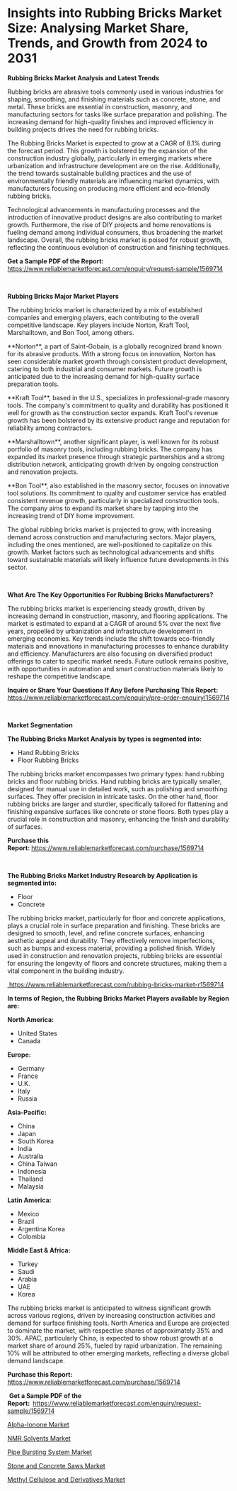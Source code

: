 <p><h1>Insights into Rubbing Bricks Market Size: Analysing Market Share, Trends, and Growth from 2024 to 2031</h1></p><p><strong>Rubbing Bricks Market Analysis and Latest Trends</strong></p>
<p><p>Rubbing bricks are abrasive tools commonly used in various industries for shaping, smoothing, and finishing materials such as concrete, stone, and metal. These bricks are essential in construction, masonry, and manufacturing sectors for tasks like surface preparation and polishing. The increasing demand for high-quality finishes and improved efficiency in building projects drives the need for rubbing bricks.</p><p>The Rubbing Bricks Market is expected to grow at a CAGR of 8.1% during the forecast period. This growth is bolstered by the expansion of the construction industry globally, particularly in emerging markets where urbanization and infrastructure development are on the rise. Additionally, the trend towards sustainable building practices and the use of environmentally friendly materials are influencing market dynamics, with manufacturers focusing on producing more efficient and eco-friendly rubbing bricks.</p><p>Technological advancements in manufacturing processes and the introduction of innovative product designs are also contributing to market growth. Furthermore, the rise of DIY projects and home renovations is fueling demand among individual consumers, thus broadening the market landscape. Overall, the rubbing bricks market is poised for robust growth, reflecting the continuous evolution of construction and finishing techniques.</p></p>
<p><strong>Get a Sample PDF of the Report:&nbsp;</strong> <a href="https://www.reliablemarketforecast.com/enquiry/request-sample/1569714?utm_campaign=1257&utm_medium=2&utm_source=Github&utm_content=ia&utm_term=14102024&utm_id=rubbing-bricks">https://www.reliablemarketforecast.com/enquiry/request-sample/1569714</a></p>
<p>&nbsp;</p>
<p><strong>Rubbing Bricks Major Market Players</strong></p>
<p><p>The rubbing bricks market is characterized by a mix of established companies and emerging players, each contributing to the overall competitive landscape. Key players include Norton, Kraft Tool, Marshalltown, and Bon Tool, among others.</p><p>**Norton**, a part of Saint-Gobain, is a globally recognized brand known for its abrasive products. With a strong focus on innovation, Norton has seen considerable market growth through consistent product development, catering to both industrial and consumer markets. Future growth is anticipated due to the increasing demand for high-quality surface preparation tools.</p><p>**Kraft Tool**, based in the U.S., specializes in professional-grade masonry tools. The company's commitment to quality and durability has positioned it well for growth as the construction sector expands. Kraft Tool's revenue growth has been bolstered by its extensive product range and reputation for reliability among contractors.</p><p>**Marshalltown**, another significant player, is well known for its robust portfolio of masonry tools, including rubbing bricks. The company has expanded its market presence through strategic partnerships and a strong distribution network, anticipating growth driven by ongoing construction and renovation projects.</p><p>**Bon Tool**, also established in the masonry sector, focuses on innovative tool solutions. Its commitment to quality and customer service has enabled consistent revenue growth, particularly in specialized construction tools. The company aims to expand its market share by tapping into the increasing trend of DIY home improvement.</p><p>The global rubbing bricks market is projected to grow, with increasing demand across construction and manufacturing sectors. Major players, including the ones mentioned, are well-positioned to capitalize on this growth. Market factors such as technological advancements and shifts toward sustainable materials will likely influence future developments in this sector.</p></p>
<p>&nbsp;</p>
<p><strong>What Are The Key Opportunities For Rubbing Bricks Manufacturers?</strong></p>
<p><p>The rubbing bricks market is experiencing steady growth, driven by increasing demand in construction, masonry, and flooring applications. The market is estimated to expand at a CAGR of around 5% over the next five years, propelled by urbanization and infrastructure development in emerging economies. Key trends include the shift towards eco-friendly materials and innovations in manufacturing processes to enhance durability and efficiency. Manufacturers are also focusing on diversified product offerings to cater to specific market needs. Future outlook remains positive, with opportunities in automation and smart construction materials likely to reshape the competitive landscape.</p></p>
<p><strong>Inquire or Share Your Questions If Any Before Purchasing This Report:</strong> <a href="https://www.reliablemarketforecast.com/enquiry/pre-order-enquiry/1569714?utm_campaign=1257&utm_medium=2&utm_source=Github&utm_content=ia&utm_term=14102024&utm_id=rubbing-bricks">https://www.reliablemarketforecast.com/enquiry/pre-order-enquiry/1569714</a></p>
<p>&nbsp;</p>
<p><strong>Market Segmentation</strong></p>
<p><strong>The Rubbing Bricks Market Analysis by types is segmented into:</strong></p>
<p><ul><li>Hand Rubbing Bricks</li><li>Floor Rubbing Bricks</li></ul></p>
<p><p>The rubbing bricks market encompasses two primary types: hand rubbing bricks and floor rubbing bricks. Hand rubbing bricks are typically smaller, designed for manual use in detailed work, such as polishing and smoothing surfaces. They offer precision in intricate tasks. On the other hand, floor rubbing bricks are larger and sturdier, specifically tailored for flattening and finishing expansive surfaces like concrete or stone floors. Both types play a crucial role in construction and masonry, enhancing the finish and durability of surfaces.</p></p>
<p><strong>Purchase this Report:&nbsp;</strong><a href="https://www.reliablemarketforecast.com/purchase/1569714?utm_campaign=1257&utm_medium=2&utm_source=Github&utm_content=ia&utm_term=14102024&utm_id=rubbing-bricks">https://www.reliablemarketforecast.com/purchase/1569714</a></p>
<p>&nbsp;</p>
<p><strong>The Rubbing Bricks Market Industry Research by Application is segmented into:</strong></p>
<p><ul><li>Floor</li><li>Concrete</li></ul></p>
<p><p>The rubbing bricks market, particularly for floor and concrete applications, plays a crucial role in surface preparation and finishing. These bricks are designed to smooth, level, and refine concrete surfaces, enhancing aesthetic appeal and durability. They effectively remove imperfections, such as bumps and excess material, providing a polished finish. Widely used in construction and renovation projects, rubbing bricks are essential for ensuring the longevity of floors and concrete structures, making them a vital component in the building industry.</p></p>
<p><a href="https://www.reliablemarketforecast.com/rubbing-bricks-market-r1569714?utm_campaign=1257&utm_medium=2&utm_source=Github&utm_content=ia&utm_term=14102024&utm_id=rubbing-bricks">&nbsp;https://www.reliablemarketforecast.com/rubbing-bricks-market-r1569714</a></p>
<p><strong>In terms of Region, the Rubbing Bricks Market Players available by Region are:</strong></p>
<p>
    <p> <strong> North America: </strong>
        <ul>
            <li>United States</li>
            <li>Canada</li>
        </ul>
        </p> 
    <p> <strong> Europe: </strong>
        <ul>
            <li>Germany</li>
            <li>France</li>
            <li>U.K.</li>
            <li>Italy</li>
            <li>Russia</li>
        </ul>
        </p> 
    <p> <strong> Asia-Pacific: </strong>
        <ul>
            <li>China</li>
            <li>Japan</li>
            <li>South Korea</li>
            <li>India</li>
            <li>Australia</li>
            <li>China Taiwan</li>
            <li>Indonesia</li>
            <li>Thailand</li>
            <li>Malaysia</li>
        </ul>
        </p> 
    <p> <strong> Latin America: </strong>
        <ul>
            <li>Mexico</li>
            <li>Brazil</li>
            <li>Argentina Korea</li>
            <li>Colombia</li>
        </ul>
        </p> 
    <p> <strong> Middle East & Africa: </strong>
        <ul>
            <li>Turkey</li>
            <li>Saudi</li>
            <li>Arabia</li>
            <li>UAE</li>
            <li>Korea</li>
        </ul>
    </p>
    </p>
<p><p>The rubbing bricks market is anticipated to witness significant growth across various regions, driven by increasing construction activities and demand for surface finishing tools. North America and Europe are projected to dominate the market, with respective shares of approximately 35% and 30%. APAC, particularly China, is expected to show robust growth at a market share of around 25%, fueled by rapid urbanization. The remaining 10% will be attributed to other emerging markets, reflecting a diverse global demand landscape.</p></p>
<p><strong>Purchase this Report: </strong><a href="https://www.reliablemarketforecast.com/purchase/1569714?utm_campaign=1257&utm_medium=2&utm_source=Github&utm_content=ia&utm_term=14102024&utm_id=rubbing-bricks">https://www.reliablemarketforecast.com/purchase/1569714</a></p>
<p>&nbsp;<strong>Get a Sample PDF of the Report:&nbsp;&nbsp;</strong><a href="https://www.reliablemarketforecast.com/enquiry/request-sample/1569714?utm_campaign=1257&utm_medium=2&utm_source=Github&utm_content=ia&utm_term=14102024&utm_id=rubbing-bricks">https://www.reliablemarketforecast.com/enquiry/request-sample/1569714</a></p>
<p><strong></strong></p>
<p><p><a href="https://www.linkedin.com/pulse/alpha-ionone-revenue-growth-report-2024-2031-my-market-intel-cjw8e?utm_campaign=1257&utm_medium=2&utm_source=Github&utm_content=ia&utm_term=14102024&utm_id=rubbing-bricks">Alpha-Ionone Market</a></p><p><a href="https://www.linkedin.com/pulse/strategic-market-insights-global-nmr-solvents-2024-2031-y4hrf?trk=public_post_embed_feed-article-content&utm_campaign=1257&utm_medium=2&utm_source=Github&utm_content=ia&utm_term=14102024&utm_id=rubbing-bricks">NMR Solvents Market</a></p><p><a href="https://github.com/gabrielleq8bung/Market-Research-Report-List-1/blob/main/pipe-bursting-system-market.md?utm_campaign=1257&utm_medium=2&utm_source=Github&utm_content=ia&utm_term=14102024&utm_id=rubbing-bricks">Pipe Bursting System Market</a></p><p><a href="https://github.com/jeyspsang/Market-Research-Report-List-1/blob/main/stone-and-concrete-saws-market.md?utm_campaign=1257&utm_medium=2&utm_source=Github&utm_content=ia&utm_term=14102024&utm_id=rubbing-bricks">Stone and Concrete Saws Market</a></p><p><a href="https://www.linkedin.com/pulse/pulse-methyl-cellulose-derivatives-rhythms-change-market-dmfac?trk=public_post_embed_feed-article-content&utm_campaign=1257&utm_medium=2&utm_source=Github&utm_content=ia&utm_term=14102024&utm_id=rubbing-bricks">Methyl Cellulose and Derivatives Market</a></p></p>